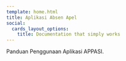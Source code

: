 ```yaml
---
template: home.html
title: Aplikasi Absen Apel
social:
  cards_layout_options:
    title: Documentation that simply works
---
```


Panduan Penggunaan Aplikasi APPASI.
